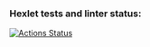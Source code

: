 ### Hexlet tests and linter status:
[![Actions Status](https://github.com/faleen88/layout-designer-bootstrap-project-59/workflows/hexlet-check/badge.svg)](https://github.com/faleen88/layout-designer-bootstrap-project-59/actions)
